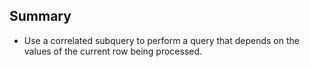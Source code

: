 ## Summary

- Use a correlated subquery to perform a query that depends on the values of the current row being processed.